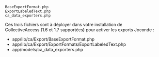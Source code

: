 ```
BaseExportFormat.php
ExportLabeledText.php
ca_data_exporters.php
```

Ces trois fichiers sont à déployer dans votre installation de CollectiveAccess (1.6 et 1.7 supportées) pour activer les exports Joconde :

- app/lib/ca/Export/BaseExportFormat.php
- app/lib/ca/Export/ExportFormats/ExportLabeledText.php
- app/models/ca_data_exporters.php